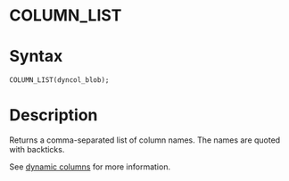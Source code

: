 # COLUMN_LIST

#

# Syntax

```
COLUMN_LIST(dyncol_blob);
```

#

# Description

Returns a comma-separated list of column names. The names are quoted with backticks.

See [dynamic columns](../../../../nosql/dynamic-columns-api.md) for more information.